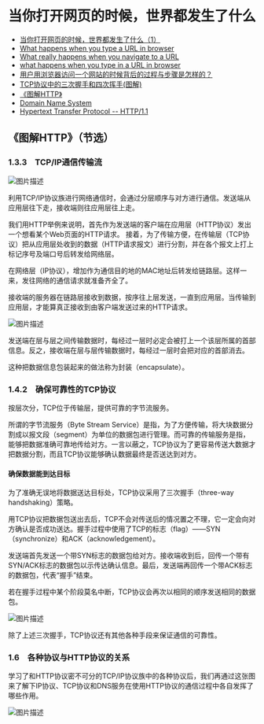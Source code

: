 # 当你打开网页的时候，世界都发生了什么

- [当你打开网页的时候，世界都发生了什么（1）][1]
- [What happens when you type a URL in browser][2]
- [What really happens when you navigate to a URL][3]
- [what happens when you type in a URL in browser][4]
- [用户用浏览器访问一个网站的时候背后的过程与步骤是怎样的？][13]
- [TCP协议中的三次握手和四次挥手(图解)][5]
- [《图解HTTP》][6]
- [Domain Name System][7]
- [Hypertext Transfer Protocol -- HTTP/1.1][8]

## 《图解HTTP》（节选）

### 1.3.3　TCP/IP通信传输流

![图片描述][9]

利用TCP/IP协议族进行网络通信时，会通过分层顺序与对方进行通信。发送端从应用层往下走，接收端则往应用层往上走。

我们用HTTP举例来说明，首先作为发送端的客户端在应用层（HTTP协议）发出一个想看某个Web页面的HTTP请求。
接着，为了传输方便，在传输层（TCP协议）把从应用层处收到的数据（HTTP请求报文）进行分割，并在各个报文上打上标记序号及端口号后转发给网络层。

在网络层（IP协议），增加作为通信目的地的MAC地址后转发给链路层。这样一来，发往网络的通信请求就准备齐全了。

接收端的服务器在链路层接收到数据，按序往上层发送，一直到应用层。当传输到应用层，才能算真正接收到由客户端发送过来的HTTP请求。

![图片描述][10]

发送端在层与层之间传输数据时，每经过一层时必定会被打上一个该层所属的首部信息。反之，接收端在层与层传输数据时，每经过一层时会把对应的首部消去。

这种把数据信息包装起来的做法称为封装（encapsulate）。

### 1.4.2　确保可靠性的TCP协议

按层次分，TCP位于传输层，提供可靠的字节流服务。

所谓的字节流服务（Byte Stream Service）是指，为了方便传输，将大块数据分割成以报文段（segment）为单位的数据包进行管理。而可靠的传输服务是指，能够把数据准确可靠地传给对方。一言以蔽之，TCP协议为了更容易传送大数据才把数据分割，而且TCP协议能够确认数据最终是否送达到对方。

#### 确保数据能到达目标

为了准确无误地将数据送达目标处，TCP协议采用了三次握手（three-way handshaking）策略。

用TCP协议把数据包送出去后，TCP不会对传送后的情况置之不理，它一定会向对方确认是否成功送达。握手过程中使用了TCP的标志（flag）——SYN（synchronize）和ACK（acknowledgement）。

发送端首先发送一个带SYN标志的数据包给对方。接收端收到后，回传一个带有SYN/ACK标志的数据包以示传达确认信息。最后，发送端再回传一个带ACK标志的数据包，代表“握手”结束。

若在握手过程中某个阶段莫名中断，TCP协议会再次以相同的顺序发送相同的数据包。

![图片描述][11]

除了上述三次握手，TCP协议还有其他各种手段来保证通信的可靠性。

### 1.6　各种协议与HTTP协议的关系

学习了和HTTP协议密不可分的TCP/IP协议族中的各种协议后，我们再通过这张图来了解下IP协议、TCP协议和DNS服务在使用HTTP协议的通信过程中各自发挥了哪些作用。

![图片描述][12]


  [1]: http://blog.leapoahead.com/2015/08/30/what-happens-when-you-open-a-webpage/
  [2]: http://edusagar.com/articles/view/70/What-happens-when-you-type-a-URL-in-browser
  [3]: http://igoro.com/archive/what-really-happens-when-you-navigate-to-a-url/
  [4]: http://stackoverflow.com/questions/2092527/what-happens-when-you-type-in-a-url-in-browser
  [5]: http://blog.csdn.net/whuslei/article/details/6667471
  [6]: http://www.duokan.com/book/103506
  [7]: https://webhostinggeeks.com/guides/dns/
  [8]: https://www.w3.org/Protocols/HTTP/1.1/draft-ietf-http-v11-spec-01
  [9]: https://sfault-image.b0.upaiyun.com/285/350/285350882-58c261c31cdc5_articlex
  [10]: https://sfault-image.b0.upaiyun.com/251/437/2514374597-58c261e729c43_articlex
  [11]: https://sfault-image.b0.upaiyun.com/717/493/717493448-58c2623ad3034_articlex
  [12]: https://sfault-image.b0.upaiyun.com/238/229/2382299485-58c26258d76ef_articlex
  [13]: https://www.zhihu.com/question/20513729
